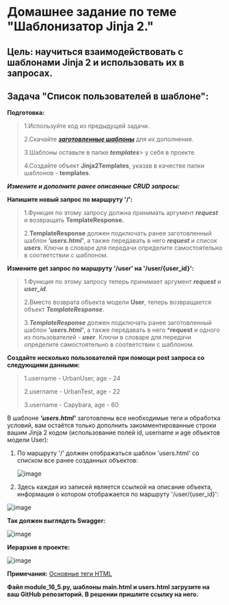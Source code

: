 # Домашнее задание по теме "Шаблонизатор Jinja 2."
## Цель: научиться взаимодействовать с шаблонами Jinja 2 и использовать их в запросах.

## Задача "Список пользователей в шаблоне":
**Подготовка:**

>1.Используйте код из предыдущей задачи.
>   
>2.Скачайте [***заготовленные шаблоны***](https://uguide.ru/tablica-osnovnykh-tegov-html-s-primerami)  для их дополнения.
>
>3.Шаблоны оставьте в папке ***templates***> у себя в проекте.
>
>4.Создайте объект **Jinja2Templates**, указав в качестве папки шаблонов - **templates**.

***Измените и дополните ранее описанные CRUD запросы:***

**Напишите новый запрос по маршруту '/':**

>1.Функция по этому запросу должна принимать аргумент ***request*** и возвращать **TemplateResponse.**
>
>2.**TemplateResponse** должен подключать ранее заготовленный шаблон ***'users.html'***, а также передавать в него ***request*** и список ***users***.
 Ключи в словаре для передачи определите самостоятельно в соответствии с шаблоном.
>
**Измените get запрос по маршруту '/user' на '/user/{user_id}':**

>1.Функция по этому запросу теперь принимает аргумент ***request*** и ***user_id***.
>
>2.Вместо возврата объекта модели **User**, теперь возвращается объект ***TemplateResponse***.
>
>3.***TemplateResponse*** должен подключать ранее заготовленный шаблон ***'users.html'***, а также передавать в него ***request** и одного из пользователей - ***user***.
> Ключи в словаре для передачи определите самостоятельно в соответствии с шаблоном.

**Создайте несколько пользователей при помощи post запроса со следующими данными:**
>1.username - UrbanUser, age - 24
>
>2.username - UrbanTest, age - 22
>
>3.username - Capybara, age - 60

В шаблоне ***'users.html'*** заготовлены все необходимые теги и обработка условий, вам остаётся только дополнить закомментированные строки вашим Jinja 2 кодом (использование полей id, username и age объектов модели User):
1. По маршруту '/' должен отображаться шаблон 'users.html' со списком все ранее созданных объектов:

   ![image](https://github.com/user-attachments/assets/e90c1a79-8b47-48a8-bd74-df4ac3fe0daa)

3. Здесь каждая из записей является ссылкой на описание объекта, информация о котором отображается по маршруту '/user/{user_id}':

  ![image](https://github.com/user-attachments/assets/e74bcdbc-3481-4273-a682-dc4d806a3ca2)


**Так должен выглядеть Swagger:**

![image](https://github.com/user-attachments/assets/5fae0364-0a70-4fb7-889f-29dd3d2feed2)


**Иерархия в проекте:**

![image](https://github.com/user-attachments/assets/65d4fcdb-ac77-4249-9107-d7f9cfc28041)


**Примечания:**
[Основные теги HTML](https://uguide.ru/tablica-osnovnykh-tegov-html-s-primerami)

**Файл module_16_5.py, шаблоны main.html и users.html загрузите на ваш GitHub репозиторий. В решении пришлите ссылку на него.**

